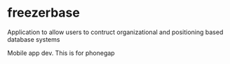 # freezerbase
 Application to allow users to contruct organizational and positioning based database systems
 
 Mobile app dev. This is for phonegap
